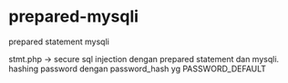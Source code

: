 # prepared-mysqli
prepared statement mysqli

stmt.php -> secure sql injection dengan prepared statement dan mysqli. hashing password dengan password_hash yg PASSWORD_DEFAULT
